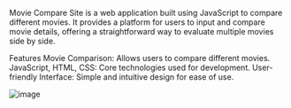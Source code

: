 Movie Compare Site is a web application built using JavaScript to compare different movies. It provides a platform for users to input and compare movie details, offering a straightforward way to evaluate multiple movies side by side.

Features
Movie Comparison: Allows users to compare different movies.
JavaScript, HTML, CSS: Core technologies used for development.
User-friendly Interface: Simple and intuitive design for ease of use.

![image](https://github.com/khaled71612000/movie-compare-site/assets/59780800/7def2611-9be7-47c1-82aa-57ae01797b81)
